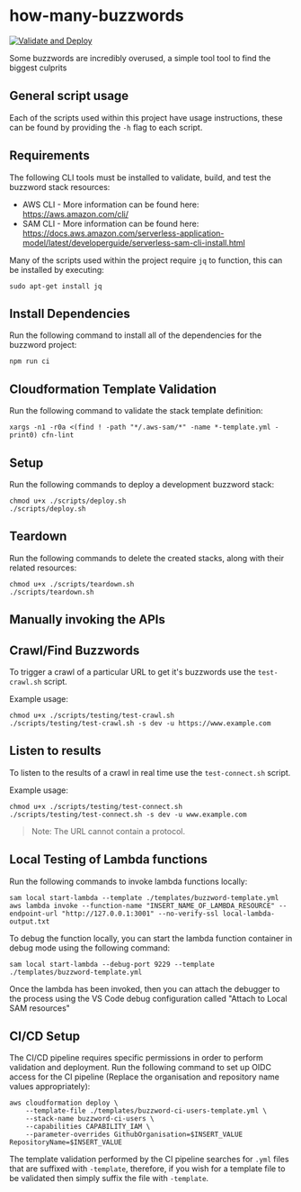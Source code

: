 # how-many-buzzwords

[![Validate and Deploy](https://github.com/ashley-evans/how-many-buzzwords/actions/workflows/ci.yml/badge.svg?branch=master)](https://github.com/ashley-evans/how-many-buzzwords/actions/workflows/ci.yml)

Some buzzwords are incredibly overused, a simple tool tool to find the biggest culprits

## General script usage

Each of the scripts used within this project have usage instructions, these can be found by providing the `-h` flag to each script.

## Requirements

The following CLI tools must be installed to validate, build, and test the buzzword stack resources:
- AWS CLI - More information can be found here: https://aws.amazon.com/cli/
- SAM CLI - More information can be found here: https://docs.aws.amazon.com/serverless-application-model/latest/developerguide/serverless-sam-cli-install.html

Many of the scripts used within the project require `jq` to function, this can be installed by executing:
```shell
sudo apt-get install jq
```

## Install Dependencies

Run the following command to install all of the dependencies for the buzzword project:
```shell
npm run ci
```

## Cloudformation Template Validation

Run the following command to validate the stack template definition:
```shell
xargs -n1 -r0a <(find ! -path "*/.aws-sam/*" -name *-template.yml -print0) cfn-lint
```

## Setup

Run the following commands to deploy a development buzzword stack:
```shell
chmod u+x ./scripts/deploy.sh
./scripts/deploy.sh
```

## Teardown

Run the following commands to delete the created stacks, along with their related resources:
```shell
chmod u+x ./scripts/teardown.sh
./scripts/teardown.sh
```

## Manually invoking the APIs

## Crawl/Find Buzzwords

To trigger a crawl of a particular URL to get it's buzzwords use the `test-crawl.sh` script. 

Example usage:
```shell
chmod u+x ./scripts/testing/test-crawl.sh
./scripts/testing/test-crawl.sh -s dev -u https://www.example.com
```

## Listen to results

To listen to the results of a crawl in real time use the `test-connect.sh` script.

Example usage:
```shell
chmod u+x ./scripts/testing/test-connect.sh
./scripts/testing/test-connect.sh -s dev -u www.example.com
```
> Note: The URL cannot contain a protocol.

## Local Testing of Lambda functions

Run the following commands to invoke lambda functions locally:
```shell
sam local start-lambda --template ./templates/buzzword-template.yml
aws lambda invoke --function-name "INSERT_NAME_OF_LAMBDA_RESOURCE" --endpoint-url "http://127.0.0.1:3001" --no-verify-ssl local-lambda-output.txt
```

To debug the function locally, you can start the lambda function container in debug mode using the following command:
```shell
sam local start-lambda --debug-port 9229 --template ./templates/buzzword-template.yml 
```

Once the lambda has been invoked, then you can attach the debugger to the process using the VS Code debug configuration called "Attach to Local SAM resources"

## CI/CD Setup

The CI/CD pipeline requires specific permissions in order to perform validation and deployment. Run the following command to set up OIDC access for the CI pipeline (Replace the organisation and repository name values appropriately):
```shell
aws cloudformation deploy \
    --template-file ./templates/buzzword-ci-users-template.yml \
    --stack-name buzzword-ci-users \
    --capabilities CAPABILITY_IAM \
    --parameter-overrides GithubOrganisation=$INSERT_VALUE RepositoryName=$INSERT_VALUE
```

The template validation performed by the CI pipeline searches for `.yml` files that are suffixed with `-template`, therefore, if you wish for a template file to be validated then simply suffix the file with `-template`.
